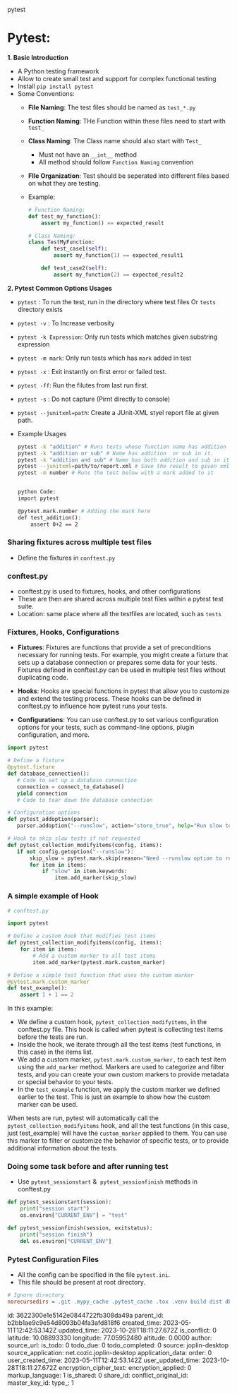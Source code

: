 pytest

# Pytest:

**1\. Basic Introduction**

- A Python testing framework
- Allow to create small test and support for complex functional testing
- Install `pip install pytest`
- Some Conventions:
    - **File Naming**: The test files should be named as `test_*.py`
        
    - **Function Naming**: THe Function within these files need to start with `test_`
        
    - **Class Naming**: The Class name should also start with `Test_`
        
        - Must not have an `__int__` method
        - All method should follow `Function Naming` convention
    - **FIle Organization**: Test should be seperated into different files based on what they are testing.
        
    - Example:
        
        ```python
        # Function Naming:
        def test_my_function():
            assert my_function() == expected_result
        
        # Class Naming:
        class TestMyFunction:
            def test_case1(self):
                assert my_function(1) == expected_result1
        
            def test_case2(self):
                assert my_function(2) == expected_result2
        ```
        

**2\. Pytest Common Options Usages**

- `pytest` : To run the test, run in the directory where test files Or `tests` directory exists
    
- `pytest -v` : To Increase verbosity
    
- `pytest -k Expression`: Only run tests which matches given substring expression
    
- `pytest -m mark`: Only run tests which has `mark` added in test
    
- `pytest -x` : Exit instantly on first error or failed test.
    
- `pytest -ff`: Run the filutes from last run first.
    
- `pytest -s` : Do not capture (Pirnt directly to console)
    
- `pytest --junitxml=path`: Create a JUnit-XML styel report file at given path.
    
- Example Usages
    
    ```bash
    pytest -k "addition" # Runs tests whose function name has addition in it.
    pytest -k "addition or sub" # Name has addition  or sub in it.
    pytest -k "addition and sub" # Name has both addition and sub in it. 
    pytest --junitxml=path/to/report.xml # Save the result to given xml file
    pytest -m number # Runs the test below with a mark added to it
    
    
    python Code:
    import pytest
    
    @pytest.mark.number # Adding the mark here
    def test_addition():
        assert 0+2 == 2	
    
    
    ```
    

### Sharing fixtures across multiple test files

- Define the fixtures in `conftest.py`

### conftest.py

- conftest.py is used to fixtures, hooks, and other configurations
- These are then are shared across multiple test files within a pytest test suite.
- Location: same place where all the testfiles are located, such as `tests`

### Fixtures, Hooks, Configurations

- **Fixtures**: Fixtures are functions that provide a set of preconditions necessary for running tests. For example, you might create a fixture that sets up a database connection or prepares some data for your tests. Fixtures defined in conftest.py can be used in multiple test files without duplicating code.
    
- **Hooks**: Hooks are special functions in pytest that allow you to customize and extend the testing process. These hooks can be defined in conftest.py to influence how pytest runs your tests.
    
- **Configurations**: You can use conftest.py to set various configuration options for your tests, such as command-line options, plugin configuration, and more.
    

```python
import pytest

# Define a fixture
@pytest.fixture
def database_connection():
   # Code to set up a database connection
   connection = connect_to_database()
   yield connection
   # Code to tear down the database connection

# Configuration options
def pytest_addoption(parser):
   parser.addoption("--runslow", action="store_true", help="Run slow tests")

# Hook to skip slow tests if not requested
def pytest_collection_modifyitems(config, items):
   if not config.getoption("--runslow"):
       skip_slow = pytest.mark.skip(reason="Need --runslow option to run this test")
       for item in items:
           if "slow" in item.keywords:
               item.add_marker(skip_slow)

```

### A simple example of Hook

```python
# conftest.py

import pytest

# Define a custom hook that modifies test items
def pytest_collection_modifyitems(config, items):
    for item in items:
        # Add a custom marker to all test items
        item.add_marker(pytest.mark.custom_marker)

# Define a simple test function that uses the custom marker
@pytest.mark.custom_marker
def test_example():
    assert 1 + 1 == 2
```

In this example:

- We define a custom hook, `pytest_collection_modifyitems`, in the conftest.py file. This hook is called when pytest is collecting test items before the tests are run.
- Inside the hook, we iterate through all the test items (test functions, in this case) in the items list.
- We add a custom marker, `pytest.mark.custom_marker,` to each test item using the `add_marker` method. Markers are used to categorize and filter tests, and you can create your own custom markers to provide metadata or special behavior to your tests.
- In the `test_example` function, we apply the custom marker we defined earlier to the test. This is just an example to show how the custom marker can be used.

When tests are run, pytest will automatically call the `pytest_collection_modifyitems` hook, and all the test functions (in this case, just test_example) will have the `custom_marker` applied to them. You can use this marker to filter or customize the behavior of specific tests, or to provide additional information about the tests.

### Doing some task before and after running test

- Use `pytest_sessionstart` &  `pytest_sessionfinish` methods in conftest.py

```python
def pytest_sessionstart(session):
    print("session start")
    os.environ["CURRENT_ENV"] = "test"

def pytest_sessionfinish(session, exitstatus):
    print("session finish")
    del os.environ["CURRENT_ENV"]

```

### Pytest Configuration Files

- All the config can be specified in the file `pytest.ini`.
- This file should be present at root directory.

```ini
# Ignore directory
norecursedirs = .git .mypy_cache .pytest_cache .tox .venv build dist db __pycache__ .vscode ui

```

id: 3622300e1e5142e0844722fb308da49a
parent_id: b2bb1ae9c9e54d8093b04fa3afd818f6
created_time: 2023-05-11T12:42:53.142Z
updated_time: 2023-10-28T18:11:27.672Z
is_conflict: 0
latitude: 10.08893330
longitude: 77.05952480
altitude: 0.0000
author: 
source_url: 
is_todo: 0
todo_due: 0
todo_completed: 0
source: joplin-desktop
source_application: net.cozic.joplin-desktop
application_data: 
order: 0
user_created_time: 2023-05-11T12:42:53.142Z
user_updated_time: 2023-10-28T18:11:27.672Z
encryption_cipher_text: 
encryption_applied: 0
markup_language: 1
is_shared: 0
share_id: 
conflict_original_id: 
master_key_id: 
type_: 1